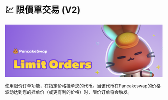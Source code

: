 # 💹 限價單交易 (V2)

![](<../../../.gitbook/assets/image (6) (1) (1) (1).png>)

使用限价订单功能，在指定价格挂单您的代币。当该代币在Pancakeswap的价格波动达到您的挂单价（或更有利的价格）时，限价订单将会触发。
